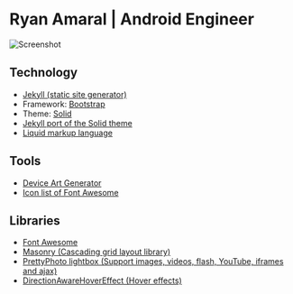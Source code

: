 # Ryan Amaral | Android Engineer

![Screenshot](../master/assets/img/home-page.png)

## Technology
  * [Jekyll (static site generator)](http://jekyllrb.com/)
  * Framework: [Bootstrap](https://github.com/twbs/bootstrap)
  * Theme: [Solid](http://www.blacktie.co/2014/05/solid-multipurpose-theme/)
  * [Jekyll port of the Solid theme](https://github.com/st4ple/solid-jekyll)
  * [Liquid markup language](https://github.com/Shopify/liquid)


## Tools
  * [Device Art Generator](https://developer.android.com/distribute/tools/promote/device-art.html)
  * [Icon list of Font Awesome](http://fortawesome.github.io/Font-Awesome/icons/)


## Libraries
  * [Font Awesome](https://github.com/FortAwesome/Font-Awesome)
  * [Masonry (Cascading grid layout library)](https://github.com/desandro/masonry)
  * [PrettyPhoto lightbox (Support images, videos, flash, YouTube, iframes and ajax)](http://www.no-margin-for-errors.com/projects/prettyphoto-jquery-lightbox-clone)
  * [DirectionAwareHoverEffect (Hover effects)](https://github.com/codrops/DirectionAwareHoverEffect)
